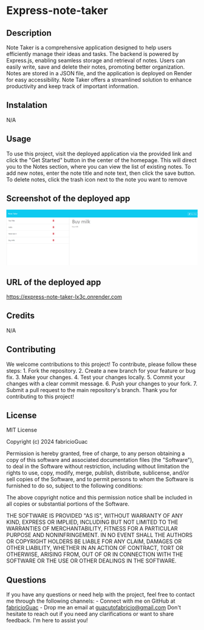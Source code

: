 # Express-note-taker

## Description 

Note Taker is a comprehensive application designed to help users efficiently manage their ideas and tasks. The backend is powered by Express.js, enabling seamless storage and retrieval of notes. Users can easily write, save and delete their notes, promoting better organization. Notes are stored in a JSON file, and the application is deployed on Render for easy accessibility. Note Taker offers a streamlined solution to enhance productivity and keep track of important information.

## Instalation

N/A

## Usage

To use this project, visit the deployed application via the provided link and click the "Get Started" button in the center of the homepage. This will direct you to the Notes section, where you can view the list of existing notes. To add new notes, enter the note title and note text, then click the save button. To delete notes, click the trash icon next to the note you want to remove

## Screenshot of the deployed app

![Note-taker](public/assets/img/express-note-taker-lx3c.onrender.com_notes.png)

## URL of the deployed app

https://express-note-taker-lx3c.onrender.com

## Credits

N/A

## Contributing

We welcome contributions to this project! To contribute, please follow these steps: 1. Fork the repository. 2. Create a new branch for your feature or bug fix. 3. Make your changes. 4. Test your changes locally. 5. Commit your changes with a clear commit message. 6. Push your changes to your fork. 7. Submit a pull request to the main repository's branch. Thank you for contributing to this project!


## License

MIT License

Copyright (c) 2024 fabricioGuac

Permission is hereby granted, free of charge, to any person obtaining a copy
of this software and associated documentation files (the "Software"), to deal
in the Software without restriction, including without limitation the rights
to use, copy, modify, merge, publish, distribute, sublicense, and/or sell
copies of the Software, and to permit persons to whom the Software is
furnished to do so, subject to the following conditions:

The above copyright notice and this permission notice shall be included in all
copies or substantial portions of the Software.

THE SOFTWARE IS PROVIDED "AS IS", WITHOUT WARRANTY OF ANY KIND, EXPRESS OR
IMPLIED, INCLUDING BUT NOT LIMITED TO THE WARRANTIES OF MERCHANTABILITY,
FITNESS FOR A PARTICULAR PURPOSE AND NONINFRINGEMENT. IN NO EVENT SHALL THE
AUTHORS OR COPYRIGHT HOLDERS BE LIABLE FOR ANY CLAIM, DAMAGES OR OTHER
LIABILITY, WHETHER IN AN ACTION OF CONTRACT, TORT OR OTHERWISE, ARISING FROM,
OUT OF OR IN CONNECTION WITH THE SOFTWARE OR THE USE OR OTHER DEALINGS IN THE
SOFTWARE.

## Questions

If you have any questions or need help with the project, feel free to contact me through the following channels: - Connect with me on GitHub at [fabricioGuac](https://github.com/fabricioGuac)  - Drop me an email at [guacutofabricio@gmail.com](https://github.com/guacutofabricio@gmail.com)   Don't hesitate to reach out if you need any clarifications or want to share feedback. I'm here to assist you!
